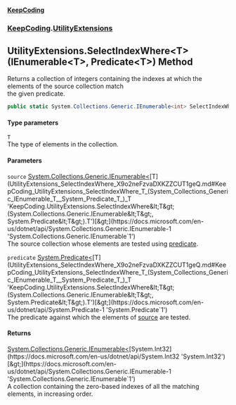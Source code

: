 #### [KeepCoding](index.md 'index')
### [KeepCoding](KeepCoding.md 'KeepCoding').[UtilityExtensions](UtilityExtensions.md 'KeepCoding.UtilityExtensions')
## UtilityExtensions.SelectIndexWhere&lt;T&gt;(IEnumerable&lt;T&gt;, Predicate&lt;T&gt;) Method
Returns a collection of integers containing the indexes at which the elements of the source collection match  
the given predicate.
```csharp
public static System.Collections.Generic.IEnumerable<int> SelectIndexWhere<T>(this System.Collections.Generic.IEnumerable<T> source, System.Predicate<T> predicate);
```
#### Type parameters
<a name='KeepCoding_UtilityExtensions_SelectIndexWhere_T_(System_Collections_Generic_IEnumerable_T__System_Predicate_T_)_T'></a>
`T`  
The type of elements in the collection.
  
#### Parameters
<a name='KeepCoding_UtilityExtensions_SelectIndexWhere_T_(System_Collections_Generic_IEnumerable_T__System_Predicate_T_)_source'></a>
`source` [System.Collections.Generic.IEnumerable&lt;](https://docs.microsoft.com/en-us/dotnet/api/System.Collections.Generic.IEnumerable-1 'System.Collections.Generic.IEnumerable`1')[T](UtilityExtensions_SelectIndexWhere_X9o2neFzvaDXKZZCUT1geQ.md#KeepCoding_UtilityExtensions_SelectIndexWhere_T_(System_Collections_Generic_IEnumerable_T__System_Predicate_T_)_T 'KeepCoding.UtilityExtensions.SelectIndexWhere&lt;T&gt;(System.Collections.Generic.IEnumerable&lt;T&gt;, System.Predicate&lt;T&gt;).T')[&gt;](https://docs.microsoft.com/en-us/dotnet/api/System.Collections.Generic.IEnumerable-1 'System.Collections.Generic.IEnumerable`1')  
The source collection whose elements are tested using [predicate](UtilityExtensions_SelectIndexWhere_X9o2neFzvaDXKZZCUT1geQ.md#KeepCoding_UtilityExtensions_SelectIndexWhere_T_(System_Collections_Generic_IEnumerable_T__System_Predicate_T_)_predicate 'KeepCoding.UtilityExtensions.SelectIndexWhere&lt;T&gt;(System.Collections.Generic.IEnumerable&lt;T&gt;, System.Predicate&lt;T&gt;).predicate').
  
<a name='KeepCoding_UtilityExtensions_SelectIndexWhere_T_(System_Collections_Generic_IEnumerable_T__System_Predicate_T_)_predicate'></a>
`predicate` [System.Predicate&lt;](https://docs.microsoft.com/en-us/dotnet/api/System.Predicate-1 'System.Predicate`1')[T](UtilityExtensions_SelectIndexWhere_X9o2neFzvaDXKZZCUT1geQ.md#KeepCoding_UtilityExtensions_SelectIndexWhere_T_(System_Collections_Generic_IEnumerable_T__System_Predicate_T_)_T 'KeepCoding.UtilityExtensions.SelectIndexWhere&lt;T&gt;(System.Collections.Generic.IEnumerable&lt;T&gt;, System.Predicate&lt;T&gt;).T')[&gt;](https://docs.microsoft.com/en-us/dotnet/api/System.Predicate-1 'System.Predicate`1')  
The predicate against which the elements of [source](UtilityExtensions_SelectIndexWhere_X9o2neFzvaDXKZZCUT1geQ.md#KeepCoding_UtilityExtensions_SelectIndexWhere_T_(System_Collections_Generic_IEnumerable_T__System_Predicate_T_)_source 'KeepCoding.UtilityExtensions.SelectIndexWhere&lt;T&gt;(System.Collections.Generic.IEnumerable&lt;T&gt;, System.Predicate&lt;T&gt;).source') are tested.
  
#### Returns
[System.Collections.Generic.IEnumerable&lt;](https://docs.microsoft.com/en-us/dotnet/api/System.Collections.Generic.IEnumerable-1 'System.Collections.Generic.IEnumerable`1')[System.Int32](https://docs.microsoft.com/en-us/dotnet/api/System.Int32 'System.Int32')[&gt;](https://docs.microsoft.com/en-us/dotnet/api/System.Collections.Generic.IEnumerable-1 'System.Collections.Generic.IEnumerable`1')  
A collection containing the zero-based indexes of all the matching elements, in increasing order.
